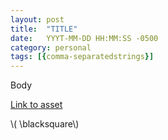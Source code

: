 ```yaml
---
layout: post
title:  "TITLE"
date:   YYYT-MM-DD HH:MM:SS -0500
category: personal 
tags: [{comma-separatedstrings}] 
---
```



Body

[Link to asset]({{site.url}}/assets/myfile.pdf)

\\( \blacksquare\\)  

